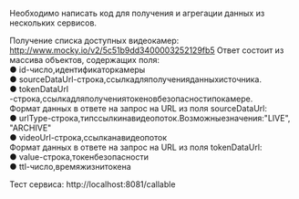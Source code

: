 Необходимо написать код для получения и агрегации данных из нескольких сервисов.

Получение списка доступных видеокамер:</br>
http://www.mocky.io/v2/5c51b9dd3400003252129fb5 Ответ состоит из массива объектов, содержащих поля:</br>
● id​-число,идентификаторкамеры</br>
● sourceDataUrl​-строка,ссылкадляполученияданныхисточника.</br>
● tokenDataUrl​-строка,ссылкадляполучениятокеновбезопасностипокамере.</br>
Формат данных в ответе на запрос на URL из поля ​sourceDataUrl​:</br>
● urlType​-строка,типссылкинавидеопоток.Возможныезначения:​"LIVE",</br>
"ARCHIVE"</br>
● videoUrl​-строка,ссылканавидеопоток</br>
Формат данных в ответе на запрос на URL из поля ​tokenDataUrl​: </br>
● value​-строка,токенбезопасности</br>
● ttl​-число,времяжизнитокена</br>

Тест сервиса:
http://localhost:8081/callable

